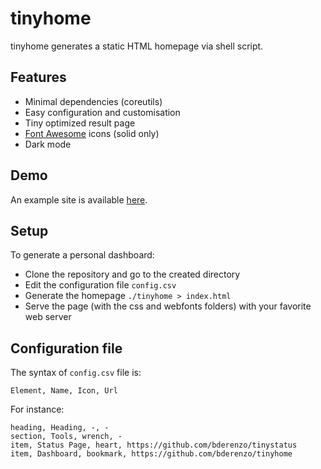 # tinyhome

tinyhome generates a static HTML homepage via shell script.

## Features

* Minimal dependencies (coreutils)
* Easy configuration and customisation
* Tiny optimized result page
* [Font Awesome](https://fontawesome.com/v5.15/icons?d=listing&p=2&s=solid&m=free) icons (solid only)
* Dark mode

## Demo

An example site is available [here](https://lab.bdro.fr/tinyhome/).

## Setup

To generate a personal dashboard:

* Clone the repository and go to the created directory
* Edit the configuration file `config.csv`
* Generate the homepage `./tinyhome > index.html`
* Serve the page (with the css and webfonts folders) with your favorite web server

## Configuration file

The syntax of `config.csv` file is:
```
Element, Name, Icon, Url
```

For instance:
```
heading, Heading, -, -
section, Tools, wrench, -
item, Status Page, heart, https://github.com/bderenzo/tinystatus
item, Dashboard, bookmark, https://github.com/bderenzo/tinyhome
```

